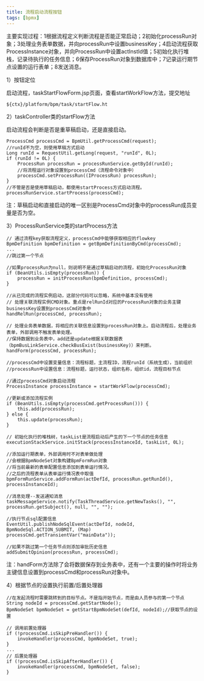 ```yaml
---
title: 流程启动流程按钮
tags: [bpmx]
---
```


主要实现过程：1根据流程定义判断流程是否能正常启动；2初始化processRun对象；3处理业务表单数据，并向processRun中设置businessKey；4启动流程获取ProcessInstance对象，并向ProcessRun中设置actInstId值；5初始化执行堆栈，记录待执行的任务信息；6保存ProcessRun对象到数据库中；7记录运行期节点设置的运行表单；8发送消息。

1）按钮定位

启动流程，taskStartFlowForm.jsp页面，查看startWorkFlow方法，提交地址

```
${ctx}/platform/bpm/task/startFlow.ht
```

2）taskController类的startFlow方法

启动流程会判断是否是重草稿启动，还是直接启动。

```
ProcessCmd processCmd = BpmUtil.getProcessCmd(request);
//runId不为空，则使用草稿方式启动
Long runId = RequestUtil.getLong(request, "runId", 0L);
if (runId != 0L) {
    ProcessRun processRun = processRunService.getById(runId);
    //将流程运行对象设置到processCmd（流程命令对象中）
    processCmd.setProcessRun((IProcessRun) processRun);
}
//不管是否是使用草稿启动，都使用startProcess方式启动流程。
processRunService.startProcess(processCmd);
```

注：草稿启动和直接启动的唯一区别是ProcessCmd对象中的processRun成员变量是否为空。

3）ProcessRunService类的startProcess方法

```
// 通过流程key获取流程定义，processCmd中能够获取相应的flowkey
BpmDefinition bpmDefinition = getBpmDefinitionByCmd(processCmd);
...
//跳过第一个节点

//如果processRun为null，则说明不是通过草稿启动的流程，初始化ProcessRun对象
if (BeanUtils.isEmpty(processRun)) {
    processRun = initProcessRun(bpmDefinition, processCmd);
}

//从已完成的流程实例启动，这部分代码可以忽略，系统中基本没有使用
// 处理关联流程实例CMD对象。重点是relRunId对应的ProcessRun对象的业务主键businessKey设置到processCmd对象中
handRelRun(processCmd, processRun);

// 处理业务表单数据，将相应的关联信息设置到processRun对象上。启动流程后，处理业务表单，外部调用不触发表单处理。
//保持数据到业务表中，add还是update根据关联数据表（bpmBusLinkService.checkBusExist(businessKey)）来判断。
handForm(processCmd, processRun);

//processCmd中设置变量信息：流程标题，主流程ID，流程runId（系统生成），当前组织
//processRun中设置信息：流程标题，运行状态，组织名称，组织id，流程目标节点

//通过processCmd对象启动流程
ProcessInstance processInstance = startWorkFlow(processCmd);

//更新或添加流程实例
if (BeanUtils.isEmpty(processCmd.getProcessRun())) {
    this.add(processRun);
} else {
    this.update(processRun);
}

// 初始化执行的堆栈树，taskList是流程启动后产生的下一个节点的任务信息
executionStackService.initStack(processInstanceId, taskList, 0L);

//添加运行期表单，外部调用时不对表单做处理
//会根据BpmNodeSet对象构建BpmFormRun对象
//将当前最新的表单配置信息添加到表单运行情况。
//之后的流程表单从表单运行情况表中取值
bpmFormRunService.addFormRun(actDefId, processRun.getRunId(), processInstanceId);

//消息处理--发送通知消息
taskMessageService.notify(TaskThreadService.getNewTasks(), "", processRun.getSubject(), null, "", "");

//执行节点sql配置信息
EventUtil.publishNodeSqlEvent(actDefId, nodeId, BpmNodeSql.ACTION_SUBMIT, (Map) processCmd.getTransientVar("mainData"));

//如果不跳过第一个任务节点则添加审批历史信息
addSubmitOpinion(processRun, processCmd);
```

注：handForm方法除了会将数据保存到业务表中，还有一个主要的操作时将业务主键信息设置到processCmd和processRun对象中。

4）根据节点的设置执行前置/后置处理器

```
//在发起流程时需要跳转到的目标节点。不是指开始节点，而是由人员参与的第一个节点
String nodeId = processCmd.getStartNode();
BpmNodeSet bpmNodeSet = getStartBpmNodeSet(defId, nodeId);//获取节点的设置

// 调用前置处理器
if (!processCmd.isSkipPreHandler()) {
    invokeHandler(processCmd, bpmNodeSet, true);
}
...
// 后置处理器
if (!processCmd.isSkipAfterHandler()) {
    invokeHandler(processCmd, bpmNodeSet, false);
}
```

